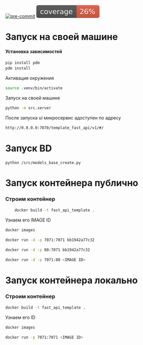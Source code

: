 <p align="center">

[![pre-commit](https://img.shields.io/badge/pre--commit-enabled-brightgreen?logo=pre-commit)](https://github.com/pre-commit/pre-commit)
![Code Coverage](coverage.svg)

</p>

# Запуск на своей машине

#### Установка зависимостей
```bash
pip install pdm
pdm install
```


Активация окружения
```bash
source .venv/bin/activate
```


Запуск на своей машине
```bash
python -m src.server
```

После запуска ui микросервис адоступен по адресу
```bash
http://0.0.0.0:7070/template_fast_api/v1/#/
```

# Запуск BD
```asciidoc
python /src/models_base_create.py
```

# Запуск контейнера публично

### Строим контейнер
```bash
    docker build -t fast_api_template .
```
Узнаем его IMAGE ID 
```bash
docker images
```

```bash
docker run -d -p 7071:7071 bb1942a77c32
```

```bash
docker run -d -p 80:7071 bb1942a77c32
```

```bash
docker run -d -p 7071:80 <IMAGE ID>
```



# Запуск контейнера локально

### Строим контейнер
```bash
docker build -t fast_api_template .
```
Узнаем его ID
```bash
docker images
```

```bash
docker run -p 7071:7071 <IMAGE ID>
```